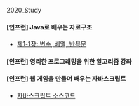 2020_Study

#### [인프런] Java로 배우는 자료구조
- [제1-1장: 변수, 배열, 반복문](JavaDataStructure/Chapter1)

#### [인프런] 영리한 프로그래밍을 위한 알고리즘 강좌

#### [인프런] 웹 게임을 만들며 배우는 자바스크립트
- [자바스크립트 소스코드](javaScript)
